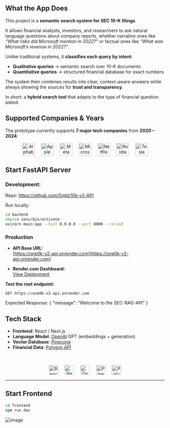 
## What the App Does

This project is a **semantic search system for SEC 10-K filings**.

It allows financial analysts, investors, and researchers to ask natural language questions about company reports, whether narrative ones like *“What risks did Microsoft mention in 2022?”* or factual ones like *“What was Microsoft’s revenue in 2022?”*.

Unlike traditional systems, it **classifies each query by intent**:
- **Qualitative queries** → semantic search over 10-K documents  
- **Quantitative queries** → structured financial database for exact numbers  

The system then combines results into clear, context-aware answers while always showing the sources for **trust and transparency**.

In short: a **hybrid search tool** that adapts to the type of financial question asked.

## Supported Companies & Years

The prototype currently supports **7 major tech companies** from **2020 – 2024**:


<p align="center">
  <img src="https://upload.wikimedia.org/wikipedia/commons/2/2f/Google_2015_logo.svg" alt="Alphabet" height="40" /> &nbsp;&nbsp;&nbsp;
  <img src="https://upload.wikimedia.org/wikipedia/commons/f/fa/Apple_logo_black.svg" alt="Apple" height="40" /> &nbsp;&nbsp;&nbsp;
  <img src="https://upload.wikimedia.org/wikipedia/commons/7/7b/Meta_Platforms_Inc._logo.svg" alt="Meta" height="40" /> &nbsp;&nbsp;&nbsp;
  <img src="https://upload.wikimedia.org/wikipedia/commons/4/44/Microsoft_logo.svg" alt="Microsoft" height="40" /> &nbsp;&nbsp;&nbsp;
  <img src="https://upload.wikimedia.org/wikipedia/commons/0/08/Netflix_2015_logo.svg" alt="Netflix" height="40" /> &nbsp;&nbsp;&nbsp;
  <img src="https://upload.wikimedia.org/wikipedia/commons/a/a4/NVIDIA_logo.svg" alt="Nvidia" height="40" /> &nbsp;&nbsp;&nbsp;
  <img src="https://upload.wikimedia.org/wikipedia/commons/b/bd/Tesla_Motors.svg" alt="Tesla" height="40" />
</p>

## **Start FastAPI Server** 

### Development:
Repo: https://github.com/5mbl/10k-v2-API

Run locally:
```bash
cd backend  
source venv/bin/activate  
uvicorn main:app --host 0.0.0.0 --port 8000 --reload  
```

### Production

- **API Base URL:**  
  [https://one0k-v2-api.onrender.com](https://one0k-v2-api.onrender.com)

- **Render.com Dashboard:**  
  [View Deployment](https://dashboard.render.com/web/srv-d21bb0qdbo4c73dvr5f0/deploys/dep-d21bvo7fte5s73fee1dg)

**Test the root endpoint:**

```http
GET https://one0k-v2-api.onrender.com
```

Expected Response:
{
  "message": "Welcome to the SEC-RAG-API"
}

## Tech Stack

- **Frontend**: React / Next.js  
- **Language Model**: [OpenAI](https://openai.com/) GPT (embeddings + generation)  
- **Vector Database**: [Pinecone](https://www.pinecone.io/)  
- **Financial Data**:  [Polygon API](https://polygon.io/)  
<br><br>

<p align="center">
  <img src="https://upload.wikimedia.org/wikipedia/commons/a/a7/React-icon.svg" alt="React" height="30" /> &nbsp;&nbsp;&nbsp;
  <img src="https://upload.wikimedia.org/wikipedia/commons/2/2d/Next.js_wordmark.svg" alt="Next.js" height="30" /> &nbsp;&nbsp;&nbsp;
  <img src="https://upload.wikimedia.org/wikipedia/commons/a/af/OpenAI_logo_2025_%28wordmark%29.svg" alt="OpenAI" height="30" /> &nbsp;&nbsp;&nbsp;
  <img src="https://static.cdnlogo.com/logos/p/46/pinecone.svg" alt="Pinecone" height="30" /> &nbsp;&nbsp;&nbsp;
  <img src="https://github.com/user-attachments/assets/101f097d-1e5c-41e3-b1ae-b09e890fb652" alt="Polygon" height="30" />
</p>

---

## **Start Frontend**  
```bash
cd frontend  
npm run dev    
```   


![image](https://github.com/user-attachments/assets/d0f3b0eb-1512-40ba-b7fb-c8ebf643937f)
